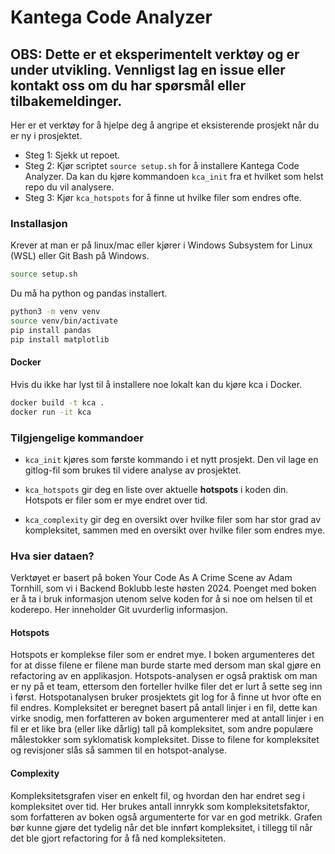 # Kantega Code Analyzer

## OBS: Dette er et eksperimentelt verktøy og er under utvikling. Vennligst lag en issue eller kontakt oss om du har spørsmål eller tilbakemeldinger.

Her er et verktøy for å hjelpe deg å angripe et eksisterende prosjekt når du er ny i prosjektet.

* Steg 1:
Sjekk ut repoet.
* Steg 2: Kjør scriptet `source setup.sh` for å installere Kantega Code Analyzer. Da kan du kjøre kommandoen `kca_init` fra et hvilket som helst repo du vil analysere.
* Steg 3: Kjør `kca_hotspots` for å finne ut hvilke filer som endres ofte.

### Installasjon

Krever at man er på linux/mac eller kjører i Windows Subsystem for Linux (WSL) eller Git Bash på Windows.
```bash
source setup.sh
```

Du må ha python og pandas installert.

```bash
python3 -m venv venv
source venv/bin/activate
pip install pandas
pip install matplotlib
```

#### Docker

Hvis du ikke har lyst til å installere noe lokalt kan du kjøre kca i Docker.

```bash
docker build -t kca .
docker run -it kca
```




### Tilgjengelige kommandoer
* `kca_init` kjøres som første kommando i et nytt prosjekt. Den vil lage en gitlog-fil som brukes til videre analyse av prosjektet.

* `kca_hotspots` gir deg en liste over aktuelle **hotspots** i koden din. Hotspots er filer som er mye endret over tid.

* `kca_complexity` gir deg en oversikt over hvilke filer som har stor grad av kompleksitet, sammen med en oversikt over hvilke filer som endres mye.

### Hva sier dataen?

Verktøyet er basert på boken Your Code As A Crime Scene av Adam Tornhill, som vi i Backend Boklubb leste høsten 2024. Poenget med boken er å ta i bruk informasjon
utenom selve koden for å si noe om helsen til et koderepo. Her inneholder Git uvurderlig informasjon. 

#### Hotspots
Hotspots er komplekse filer som er endret mye. I boken argumenteres det for at disse filene er filene man burde starte med dersom man skal gjøre en refactoring av en applikasjon. 
Hotspots-analysen er også praktisk om man er ny på et team, ettersom den forteller hvilke filer det er lurt å sette seg inn i først. Hotspotanalysen bruker prosjektets git log for å
finne ut hvor ofte en fil endres. Kompleksitet er beregnet basert på antall linjer i en fil, dette kan virke snodig, men forfatteren av boken argumenterer med at antall linjer i en fil 
er et like bra (eller like dårlig) tall på kompleksitet, som andre populære målestokker som syklomatisk kompleksitet. Disse to filene for kompleksitet og revisjoner slås så sammen til en
hotspot-analyse. 

#### Complexity
Kompleksitetsgrafen viser en enkelt fil, og hvordan den har endret seg i kompleksitet over tid. Her brukes antall innrykk som kompleksitetsfaktor, som forfatteren av boken også argumenterte for
var en god metrikk. Grafen bør kunne gjøre det tydelig når det ble innført kompleksitet, i tillegg til når det ble gjort refactoring for å få ned kompleksiteten. 
